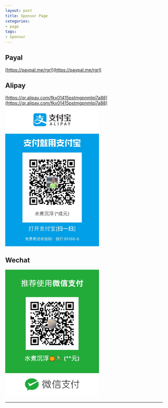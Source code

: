 ```yaml
---
layout: post
title: Sponsor Page
categories:
- page
tags:
- Sponsor
---
```


     
	 
## Payal
[https://paypal.me/rgrl](https://paypal.me/rgrl)

## Alipay
[https://qr.alipay.com/fkx01415pstmgpnmlqi7a88](https://qr.alipay.com/fkx01415pstmgpnmlqi7a88)
<img src="/media/pic/alipay_collect.jpg" width="300px">

## Wechat

<img src="/media/pic/IMG_4311.JPG" width="300px">

----
